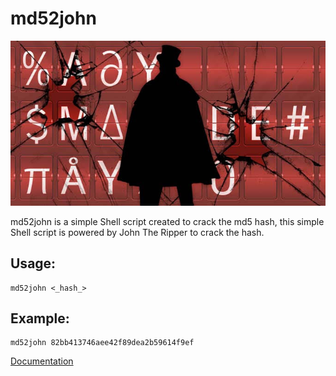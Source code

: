 # md52john

![img](j.jpeg)

md52john is a simple Shell script created to crack the md5 hash, this simple Shell script is powered by John The Ripper to crack the hash.

## Usage:

```
md52john <_hash_>
```

## Example:

```
md52john 82bb413746aee42f89dea2b59614f9ef
```

[Documentation](https://md52john.github.io/)
